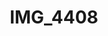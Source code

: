 ---
pid: '159'
layout: photos
title: IMG_4408
filename: IMG_4408.jpg
caption: 
previous_pid: '158'
next_pid: '160'
permalink: "/photos/159.html"
---